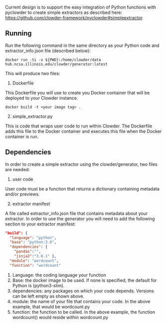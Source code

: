 Current design is to support the easy integration of Python functions with pyclowder to create simple extractors as described here: https://github.com/clowder-framework/pyclowder#simpleextractor.

## Running
Run the following command in the same directory as your Python code and extractor_info.json file (described below):
```
docker run -ti -v ${PWD}:/home/clowder/data hub.ncsa.illinois.edu/clowder/generator:latest
```
This will produce two files:
1. Dockerfile

This Dockerfile you will use to create you Docker container that will be deployed to your Clowder instance.

```
docker build -t <your image tag> .
```
2. simple_extractor.py

This is code that wraps user code to run within Clowder. The Dockerfile adds this file to the Docker container and executes this file when the Docker container is run.

## Dependencies
In order to create a simple extractor using the clowder/generator, two files are needed:
1. user code

User code must be a function that returns a dictionary containing metadata and/or previews.

2. extractor manifest

A file called extractor_info.json file that contains metadata about your extractor. In order to use the generator you will need to add the following section to your extractor manifest:

```JSON
"build": {
  "language": "python",
  "base": "python:3.8",
  "dependencies": {
    "pandas":"",
    "jinja2":"3.0.1" },
  "module": "wordcount",
  "function": "wordcount"
```
1. Language: the coding language your function
2. Base: the docker image to be used. If none is specified, the default for Python is (python3-slim).
3. dependencies: any packages on which your code depends. Versions can be left empty as shown above.
4. module: the name of your file that contains your code. In the above example, that would be wordcount.py
5. function: the function to be called. In the above example, the function wordcount() would reside within wordcount.py

